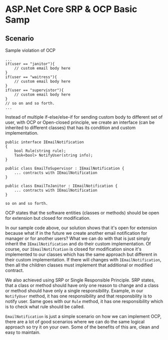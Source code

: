 # ASP.Net Core SRP & OCP Basic Samp

## Scenario

Sample violation of OCP 

```
...
if(user == "janitor"){
    // custom email body here
}
if(user == "waitress"){
	// custom email body here
}
if(user == "supervistor"){
	// custom email body here
}
// so on and so forth.
...
```
Instead of multiple if-else/else-if for sending custom body to different set of user, with OCP or Open-closed principle, we create an interface (can be inherited to different classes) that has its condition and custom implementation.
```
public interface IEmailNotification
{
	bool Rule(string rule);
    Task<bool> NotifyUser(string info);
}

public class EmailToSupervisor : IEmailNotification {
    ... contracts with IEmailNotification
}

public class EmailToJanitor : IEmailNotification {
    ... contracts with IEmailNotification
}

so on and so forth.
```
OCP states that the software entities (classes or methods) should be open for extension but closed for modification.

In our sample code above, our solution shows that it's open for extension because what if in the future we create another email notification for manager or for another users? What we can do with that is just simply inherit the `IEmailNotification` and do their custom implementation. Of course, our `IEmailNotifcation` is closed for modification since it's implemented to our classes which has the same approach but different in their custom implementation. If there will changes with `IEmailNotification`, then all the children classes must implement that additional or modified contract.

We also achieved using SRP or Single Responsible Principle. SRP states, that a class or method should have only one reason to change and a class or method should have only a single responsibility. Example, in our `NotifyUser` method, it has one responsibility and that responsbility is to notify user. Same goes with our `Rule` method, it has one responsibility which is to check what rule should be called.

`EmailNotification` is just a simple scenario on how we can implement OCP, there are a lot of good scenarios where we can do the same logical approach so try it on your own. Some of the benefits of this are, clean and easy to maintain.
